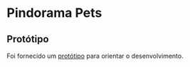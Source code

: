 # Pindorama Pets

## Protótipo

Foi fornecido um [protótipo](https://www.figma.com/design/mCZWN1CWKbOlrkhgx4alAw/Pindorama-Pets---Veterin%C3%A1ria?node-id=152-195&t=uXFboR9ge1EnpDyb-1) para orientar o desenvolvimento.
